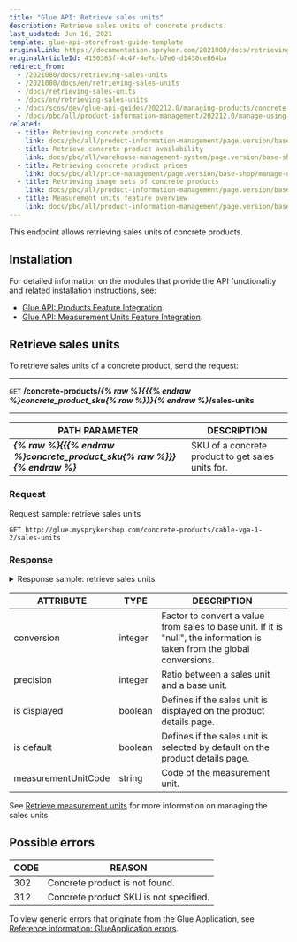```yaml
---
title: "Glue API: Retrieve sales units"
description: Retrieve sales units of concrete products.
last_updated: Jun 16, 2021
template: glue-api-storefront-guide-template
originalLink: https://documentation.spryker.com/2021080/docs/retrieving-sales-units
originalArticleId: 4150363f-4c47-4e7c-b7e6-d1430ce864ba
redirect_from:
  - /2021080/docs/retrieving-sales-units
  - /2021080/docs/en/retrieving-sales-units
  - /docs/retrieving-sales-units
  - /docs/en/retrieving-sales-units
  - /docs/scos/dev/glue-api-guides/202212.0/managing-products/concrete-products/retrieving-sales-units.html
  - /docs/pbc/all/product-information-management/202212.0/manage-using-glue-api/concrete-products/glue-api-retrieve-sales-units.html
related:
  - title: Retrieving concrete products
    link: docs/pbc/all/product-information-management/page.version/base-shop/manage-using-glue-api/concrete-products/glue-api-retrieve-concrete-products.html
  - title: Retrieve concrete product availability
    link: docs/pbc/all/warehouse-management-system/page.version/base-shop/manage-using-glue-api/retrieve-concrete-product-availability.html
  - title: Retrieving concrete product prices
    link: docs/pbc/all/price-management/page.version/base-shop/manage-using-glue-api/retrieve-concrete-product-prices.html
  - title: Retrieving image sets of concrete products
    link: docs/pbc/all/product-information-management/page.version/base-shop/manage-using-glue-api/concrete-products/glue-api-retrieve-image-sets-of-concrete-products.html
  - title: Measurement units feature overview
    link: docs/pbc/all/product-information-management/page.version/base-shop/feature-overviews/measurement-units-feature-overview.html
---
```


This endpoint allows retrieving sales units of concrete products.

## Installation

For detailed information on the modules that provide the API functionality and related installation instructions, see:
* [Glue API: Products Feature Integration](/docs/pbc/all/product-information-management/{{page.version}}/base-shop/install-and-upgrade/install-glue-api/install-the-product-glue-api.html).
* [Glue API: Measurement Units Feature Integration](/docs/pbc/all/product-information-management/{{page.version}}/base-shop/install-and-upgrade/install-glue-api/install-the-measurement-units-glue-api.html).

## Retrieve sales units

To retrieve sales units of a concrete product, send the request:

---
`GET` **/concrete-products/*{% raw %}{{{% endraw %}concrete_product_sku{% raw %}}}{% endraw %}*/sales-units**

---

| PATH PARAMETER | DESCRIPTION |
| --- | --- |
|***{% raw %}{{{% endraw %}concrete_product_sku{% raw %}}}{% endraw %}*** | SKU of a concrete product to get sales units for. |

### Request

Request sample: retrieve sales units

`GET http://glue.mysprykershop.com/concrete-products/cable-vga-1-2/sales-units`

### Response

<details>
<summary markdown='span'>Response sample: retrieve sales units</summary>

```json
{
    "data": [
        {
            "type": "sales-units",
            "id": "34",
            "attributes": {
                "conversion": 0.01,
                "precision": 10,
                "isDisplayed": true,
                "isDefault": false,
                "productMeasurementUnitCode": "CMET"
            },
            "links": {
                "self": "http://glue.mysprykershop.com/concrete-products/cable-vga-1-2/sales-units/34"
            }
        },
        {
            "type": "sales-units",
            "id": "33",
            "attributes": {
                "conversion": 1,
                "precision": 100,
                "isDisplayed": true,
                "isDefault": true,
                "productMeasurementUnitCode": "METR"
            },
            "links": {
                "self": "http://glue.mysprykershop.com/concrete-products/cable-vga-1-2/sales-units/33"
            }
        }
    ],
    "links": {
        "self": "http://glue.mysprykershop.com/concrete-products/cable-vga-1-2/sales-units"
    }
}
```
</details>

<a name="sales-units-response-attributes"></a>

| ATTRIBUTE | TYPE | DESCRIPTION |
| --- | --- | --- |
| conversion | integer | Factor to convert a value from sales to base unit. If it is "null", the information is taken from the global conversions. |
| precision | integer | Ratio between a sales unit and a base unit. |
| is displayed | boolean | Defines if the sales unit is displayed on the product details page. |
| is default | boolean | Defines if the sales unit is selected by default on the product details page. |
| measurementUnitCode | string | Code of the measurement unit. |

See [Retrieve measurement units](/docs/pbc/all/product-information-management/{{page.version}}/base-shop/manage-using-glue-api/glue-api-retrieve-measurement-units.html) for more information on managing the sales units.

## Possible errors

| CODE  | REASON |
| --- | --- |
| 302 | Concrete product is not found. |
| 312  | Concrete product SKU is not specified. |

To view generic errors that originate from the Glue Application, see [Reference information: GlueApplication errors](/docs/scos/dev/glue-api-guides/{{page.version}}/reference-information-glueapplication-errors.html).
